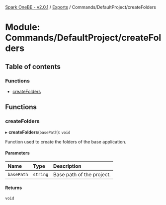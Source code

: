[Spark OneBE - v2.0.1](../README.md) / [Exports](../modules.md) / Commands/DefaultProject/createFolders

# Module: Commands/DefaultProject/createFolders

## Table of contents

### Functions

- [createFolders](Commands_DefaultProject_createFolders.md#createfolders)

## Functions

### createFolders

▸ **createFolders**(`basePath`): `void`

Function used to create the folders of the base application.

#### Parameters

| Name | Type | Description |
| :------ | :------ | :------ |
| `basePath` | `string` | Base path of the project. |

#### Returns

`void`
